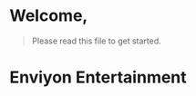 <!-- ################################################## -->
<!--
// ////////////////////////////
// ~~ HOST INFORMATION ~~
//
// POWERED BY 
// INA STUDIO LLC, - www.ina.studio
// INA STUDIO © 2023
//
// ////////////////////////////
-->
<!-- ################################################## -->
<!--
// ////////////////////////////
// ~~ USER INFORMATION ~~
//
// PARADISE ENTERPRISES 
// > PARADISE ENTERPRISES © 2023
// > FRUIT PARADISE © 2023
// > CASSAVA EMPANADA © 2023
// > PARADISE PORT CAFE © 2023
//
-->
<!-- ################################################## -->
<!--
// ////////////////////////////
// ~~ REPOSITORY INFORMATION ~~
//
// Created: 10/17/2023 
// Last Updated: 10/17/2023
//
// Author(s): (7) Seven | link="./authors.json"
//
-->
<!-- ################################################## -->
<!--
// ////////////////////////////
// ~~ SMART CONTRACT INFORMATION ~~
//
// Network:             -
// Coin/Token:          -
// Transaction ID:      -
// Address:             -
//
////////////////
-->
<!-- ################################################## -->
<!--
// ////////////////
// ~~ NAVIGATION ~~
// 
// ./Artist                 
// ./Engineers              
// ./Music                 
// ./Producers
// ./Studios                   
// ./Univeristy
// ./LICENSE                <-- License Information
// ./README.md              <-- THIS PAGE 
//
//
// Notes: 
//
// ////////////////
-->

<!-- ################################################## -->
<!-- ################################################## -->

# Welcome, 
> Please read this file to get started.

# Enviyon Entertainment

